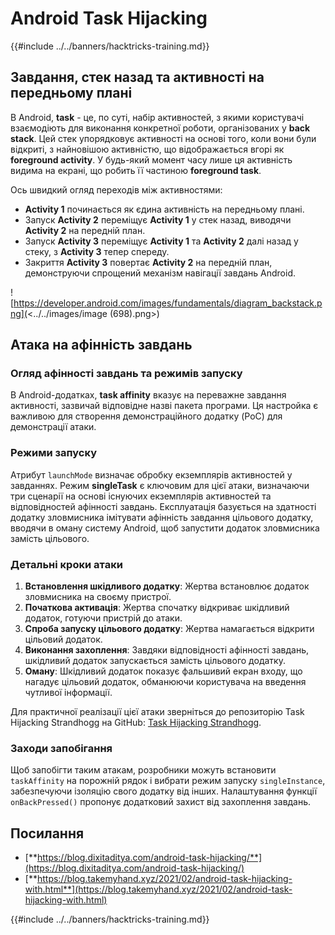# Android Task Hijacking

{{#include ../../banners/hacktricks-training.md}}

## Завдання, стек назад та активності на передньому плані

В Android, **task** - це, по суті, набір активностей, з якими користувачі взаємодіють для виконання конкретної роботи, організованих у **back stack**. Цей стек упорядковує активності на основі того, коли вони були відкриті, з найновішою активністю, що відображається вгорі як **foreground activity**. У будь-який момент часу лише ця активність видима на екрані, що робить її частиною **foreground task**.

Ось швидкий огляд переходів між активностями:

- **Activity 1** починається як єдина активність на передньому плані.
- Запуск **Activity 2** переміщує **Activity 1** у стек назад, виводячи **Activity 2** на передній план.
- Запуск **Activity 3** переміщує **Activity 1** та **Activity 2** далі назад у стеку, з **Activity 3** тепер спереду.
- Закриття **Activity 3** повертає **Activity 2** на передній план, демонструючи спрощений механізм навігації завдань Android.

![https://developer.android.com/images/fundamentals/diagram_backstack.png](<../../images/image (698).png>)

## Атака на афінність завдань

### Огляд афінності завдань та режимів запуску

В Android-додатках, **task affinity** вказує на переважне завдання активності, зазвичай відповідне назві пакета програми. Ця настройка є важливою для створення демонстраційного додатку (PoC) для демонстрації атаки.

### Режими запуску

Атрибут `launchMode` визначає обробку екземплярів активностей у завданнях. Режим **singleTask** є ключовим для цієї атаки, визначаючи три сценарії на основі існуючих екземплярів активностей та відповідностей афінності завдань. Експлуатація базується на здатності додатку зловмисника імітувати афінність завдання цільового додатку, вводячи в оману систему Android, щоб запустити додаток зловмисника замість цільового.

### Детальні кроки атаки

1. **Встановлення шкідливого додатку**: Жертва встановлює додаток зловмисника на своєму пристрої.
2. **Початкова активація**: Жертва спочатку відкриває шкідливий додаток, готуючи пристрій до атаки.
3. **Спроба запуску цільового додатку**: Жертва намагається відкрити цільовий додаток.
4. **Виконання захоплення**: Завдяки відповідності афінності завдань, шкідливий додаток запускається замість цільового додатку.
5. **Оману**: Шкідливий додаток показує фальшивий екран входу, що нагадує цільовий додаток, обманюючи користувача на введення чутливої інформації.

Для практичної реалізації цієї атаки зверніться до репозиторію Task Hijacking Strandhogg на GitHub: [Task Hijacking Strandhogg](https://github.com/az0mb13/Task_Hijacking_Strandhogg).

### Заходи запобігання

Щоб запобігти таким атакам, розробники можуть встановити `taskAffinity` на порожній рядок і вибрати режим запуску `singleInstance`, забезпечуючи ізоляцію свого додатку від інших. Налаштування функції `onBackPressed()` пропонує додатковий захист від захоплення завдань.

## **Посилання**

- [**https://blog.dixitaditya.com/android-task-hijacking/**](https://blog.dixitaditya.com/android-task-hijacking/)
- [**https://blog.takemyhand.xyz/2021/02/android-task-hijacking-with.html**](https://blog.takemyhand.xyz/2021/02/android-task-hijacking-with.html)

{{#include ../../banners/hacktricks-training.md}}
